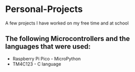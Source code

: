 # Personal-Projects
A few projects I have worked on my free time and at school

## The following Microcontrollers and the languages that were used:
- Raspberry Pi Pico - MicroPython
- TM4C123 - C language
